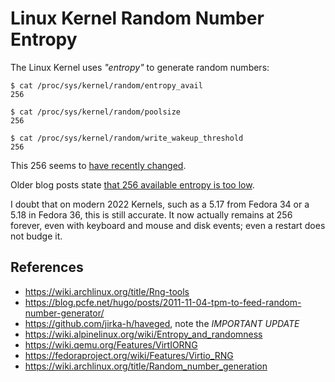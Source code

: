# Linux Kernel Random Number Entropy

The Linux Kernel uses _"entropy"_ to generate random numbers:

    $ cat /proc/sys/kernel/random/entropy_avail
    256

    $ cat /proc/sys/kernel/random/poolsize
    256

    $ cat /proc/sys/kernel/random/write_wakeup_threshold
    256

This 256 seems to [have recently changed](https://unix.stackexchange.com/questions/704737/kernel-5-10-119-caused-the-values-of-proc-sys-kernel-random-entropy-avail-and-p).

Older blog posts state [that 256 available entropy is too low](https://major.io/2007/07/01/check-available-entropy-in-linux/).

I doubt that on modern 2022 Kernels, such as a 5.17 from Fedora 34 or a 5.18 in Fedora 36, this is still accurate.  It now actually remains at 256 forever, even with keyboard and mouse and disk events; even a restart does not budge it.


## References

* https://wiki.archlinux.org/title/Rng-tools
* https://blog.pcfe.net/hugo/posts/2011-11-04-tpm-to-feed-random-number-generator/
* https://github.com/jirka-h/haveged, note the _IMPORTANT UPDATE_
* https://wiki.alpinelinux.org/wiki/Entropy_and_randomness
* https://wiki.qemu.org/Features/VirtIORNG
* https://fedoraproject.org/wiki/Features/Virtio_RNG
* https://wiki.archlinux.org/title/Random_number_generation
